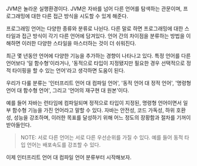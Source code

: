 JVM은 놀라운 실행환경이다. JVM은 자바를 넘어 다른 언어를 탐색하는 관문이며, 프로그래밍에 대한 다른 접근 방식을 시도할 수 있게 해준다.

프로그래밍 언어는 다양한 종류와 분류로 나뉜다. 다른 말로 하면 프로그래밍에 대한 스타일과 접근 방식이 각기 다른 언어에 담겨있다. 언어 간의 차이점을 분류하는 방법을 이해하면 이러한 다양한 스타일을 마스터하는 것이 더 쉬워진다.

최근 몇 년동안 언어에 다양한 기능을 추가하는 경향이 나타나고 있다. 특정 언어를 다른 언어보다 '덜 함수형'이라거나, '동적으로 타입이 지정됐지만 필요한 경우 선택적으로 정적 타이핑을 할 수 있는 언어'라고 생각하면 도움이 된다.

우리가 다룰 분류는 '인터프리트 언어 대 컴파일 언어', '동적 언어 대 정적 언어', '명령형 언어 대 함수형 언어', 그리고 '언어의 재구현 대 원본'이다. 

예를 들어 자바는 런타임에 컴파일되며 정적으로 타입이 지정된, 명령형 언어이면서 일부 함수형 기능을 가진 언어라고 말할 수 있다. 자바는 안전성, 코드 가독성, 하위 호환성, 성능을 강조하며, 이러한 목표를 달성하기 위해 어느 정도의 장황함과 절차를 기꺼이 받아들인다.

>NOTE: 서로 다른 언어는 서로 다른 우선순위를 가질 수 있다. 예를 들어 동적 타입 언어는 배포속도를 강조할 수 있다.

이제 인터프리트 언어 대 컴파일 언어 분류부터 시작해보자.